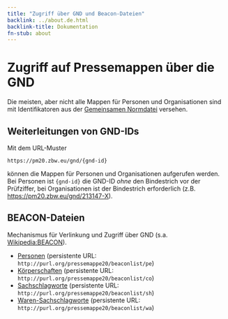 ```yaml
---
title: "Zugriff über GND und Beacon-Dateien"
backlink: ../about.de.html
backlink-title: Dokumentation
fn-stub: about
---
```


# Zugriff auf Pressemappen über die GND

Die meisten, aber nicht alle Mappen für Personen und Organisationen sind mit Identifikatoren aus der [Gemeinsamen Normdatei](https://de.wikipedia.org/wiki/Gemeinsame_Normdatei) versehen.


## Weiterleitungen von GND-IDs

Mit dem URL-Muster

    https://pm20.zbw.eu/gnd/{gnd-id}

können die Mappen für Personen und Organisationen aufgerufen werden. Bei Personen ist `{gnd-id}` die GND-ID _ohne_ den Bindestrich vor der Prüfziffer, bei Organisationen ist der Bindestrich erforderlich (z.B. https://pm20.zbw.eu/gnd/213147-X).


## BEACON-Dateien

Mechanismus für Verlinkung und Zugriff über GND (s.a. [Wikipedia:BEACON](https://de.wikipedia.org/wiki/Wikipedia:BEACON)).

- [Personen](BEACON-Personen.txt) (persistente URL: `http://purl.org/pressemappe20/beaconlist/pe`)
- [Körperschaften](BEACON-Institutionen.txt) (persistente URL: `http://purl.org/pressemappe20/beaconlist/co`)
- [Sachschlagworte](BEACON-Schlagworte.txt) (persistente URL: `http://purl.org/pressemappe20/beaconlist/sh`)
- [Waren-Sachschlagworte](BEACON-SchlagworteW.txt) (persistente URL: `http://purl.org/pressemappe20/beaconlist/wa`)
